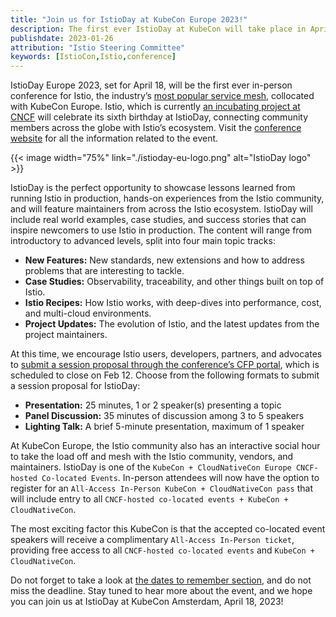 ```yaml
---
title: "Join us for IstioDay at KubeCon Europe 2023!"
description: The first ever IstioDay at KubeCon will take place in April.
publishdate: 2023-01-26
attribution: "Istio Steering Committee"
keywords: [IstioCon,Istio,conference]
---
```


IstioDay Europe 2023, set for April 18, will be the first ever in-person conference for Istio, the industry’s [most popular service mesh](https://www.cncf.io/wp-content/uploads/2020/11/CNCF_Survey_Report_2020.pdf), collocated with KubeCon Europe. Istio, which is currently [an incubating project at CNCF](https://www.cncf.io/projects/istio/) will celebrate its sixth birthday at IstioDay, connecting community members across the globe with Istio’s ecosystem. Visit the [conference website](https://events.linuxfoundation.org/kubecon-cloudnativecon-europe/cncf-hosted-co-located-events/istio-day/) for all the information related to the event.

{{< image width="75%"
    link="./istioday-eu-logo.png"
    alt="IstioDay logo"
    >}}

IstioDay is the perfect opportunity to showcase lessons learned from running Istio in production, hands-on experiences from the Istio community, and will feature maintainers from across the Istio ecosystem. IstioDay will include real world examples, case studies, and success stories that can inspire newcomers to use Istio in production. The content will range from introductory to advanced levels, split into four main topic tracks:

* **New Features:** New standards, new extensions and how to address problems that are interesting to tackle.
* **Case Studies:** Observability, traceability, and other things built on top of Istio.
* **Istio Recipes:** How Istio works, with deep-dives into performance, cost, and multi-cloud environments.
* **Project Updates:** The evolution of Istio, and the latest updates from the project maintainers.

At this time, we encourage Istio users, developers, partners, and advocates to [submit a session proposal through the conference’s CFP portal](https://events.linuxfoundation.org/kubecon-cloudnativecon-europe/cncf-hosted-co-located-events/cfp-colocated-events/), which is scheduled to close on Feb 12. Choose from the following formats to submit a session proposal for IstioDay:

* **Presentation:** 25 minutes, 1 or 2 speaker(s) presenting a topic
* **Panel Discussion:** 35 minutes of discussion among 3 to 5 speakers
* **Lighting Talk:** A brief 5-minute presentation, maximum of 1 speaker

At KubeCon Europe, the Istio community also has an interactive social hour to take the load off and mesh with the Istio community, vendors, and maintainers. IstioDay is one of the `KubeCon + CloudNativeCon Europe CNCF-hosted Co-located Events`. In-person attendees will now have the option to register for an `All-Access In-Person KubeCon + CloudNativeCon pass` that will include entry to all `CNCF-hosted co-located events + KubeCon + CloudNativeCon`.

The most exciting factor this KubeCon is that the accepted co-located event speakers will receive a complimentary `All-Access In-Person ticket`, providing free access to all `CNCF-hosted co-located events` and `KubeCon + CloudNativeCon`.

Do not forget to take a look at [the dates to remember section](https://events.linuxfoundation.org/kubecon-cloudnativecon-europe/cncf-hosted-co-located-events/cfp-colocated-events/#general-info), and do not miss the deadline. Stay tuned to hear more about the event, and we hope you can join us at IstioDay at KubeCon Amsterdam, April 18, 2023!

